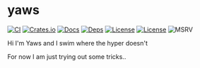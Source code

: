 # yaws

[![CI](https://github.com/pinkforest/yaws/actions/workflows/CI.yml/badge.svg)](https://github.com/yaws/gis_puller/actions/workflows/CI.yml)
[![Crates.io](https://img.shields.io/crates/v/yaws.svg)](https://crates.io/crates/yaws)
[![Docs](https://docs.rs/yaws/badge.svg)](https://docs.rs/yaws)
[![Deps](https://deps.rs/repo/github/pinkforest/yaws/status.svg)](https://deps.rs/repo/github/pinkforest/yaws)
[![License](https://img.shields.io/badge/License-Apache%202.0-blue.svg)](https://opensource.org/licenses/Apache-2.0)
[![License](https://img.shields.io/badge/License-MIT-yellow.svg)](https://opensource.org/licenses/MIT)
![MSRV](https://img.shields.io/badge/MSRV-1.60.0-blue)

Hi I'm Yaws and I swim where the hyper doesn't

For now I am just trying out some tricks..